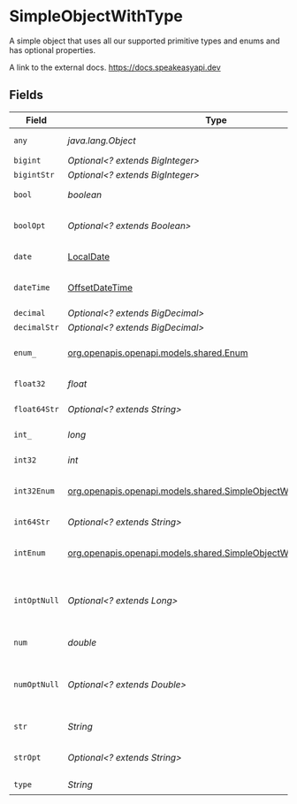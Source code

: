 # SimpleObjectWithType

A simple object that uses all our supported primitive types and enums and has optional properties.

A link to the external docs.
<https://docs.speakeasyapi.dev>


## Fields

| Field                                                                                                                    | Type                                                                                                                     | Required                                                                                                                 | Description                                                                                                              | Example                                                                                                                  |
| ------------------------------------------------------------------------------------------------------------------------ | ------------------------------------------------------------------------------------------------------------------------ | ------------------------------------------------------------------------------------------------------------------------ | ------------------------------------------------------------------------------------------------------------------------ | ------------------------------------------------------------------------------------------------------------------------ |
| `any`                                                                                                                    | *java.lang.Object*                                                                                                       | :heavy_check_mark:                                                                                                       | An any property.                                                                                                         | any                                                                                                                      |
| `bigint`                                                                                                                 | *Optional<? extends BigInteger>*                                                                                         | :heavy_minus_sign:                                                                                                       | N/A                                                                                                                      | 8821239038968084                                                                                                         |
| `bigintStr`                                                                                                              | *Optional<? extends BigInteger>*                                                                                         | :heavy_minus_sign:                                                                                                       | N/A                                                                                                                      | 9223372036854775808                                                                                                      |
| `bool`                                                                                                                   | *boolean*                                                                                                                | :heavy_check_mark:                                                                                                       | A boolean property.                                                                                                      | true                                                                                                                     |
| `boolOpt`                                                                                                                | *Optional<? extends Boolean>*                                                                                            | :heavy_minus_sign:                                                                                                       | An optional boolean property.                                                                                            | true                                                                                                                     |
| `date`                                                                                                                   | [LocalDate](https://docs.oracle.com/javase/8/docs/api/java/time/LocalDate.html)                                          | :heavy_check_mark:                                                                                                       | A date property.                                                                                                         | 2020-01-01                                                                                                               |
| `dateTime`                                                                                                               | [OffsetDateTime](https://docs.oracle.com/javase/8/docs/api/java/time/OffsetDateTime.html)                                | :heavy_check_mark:                                                                                                       | A date-time property.                                                                                                    | 2020-01-01T00:00:00.001Z                                                                                                 |
| `decimal`                                                                                                                | *Optional<? extends BigDecimal>*                                                                                         | :heavy_minus_sign:                                                                                                       | N/A                                                                                                                      | 3.141592653589793                                                                                                        |
| `decimalStr`                                                                                                             | *Optional<? extends BigDecimal>*                                                                                         | :heavy_minus_sign:                                                                                                       | N/A                                                                                                                      | 3.14159265358979344719667586                                                                                             |
| `enum_`                                                                                                                  | [org.openapis.openapi.models.shared.Enum](../../models/shared/Enum.md)                                                   | :heavy_check_mark:                                                                                                       | A string based enum                                                                                                      | one                                                                                                                      |
| `float32`                                                                                                                | *float*                                                                                                                  | :heavy_check_mark:                                                                                                       | A float32 property.                                                                                                      | 1.1                                                                                                                      |
| `float64Str`                                                                                                             | *Optional<? extends String>*                                                                                             | :heavy_minus_sign:                                                                                                       | A float64 string                                                                                                         | 1.1                                                                                                                      |
| `int_`                                                                                                                   | *long*                                                                                                                   | :heavy_check_mark:                                                                                                       | An integer property.                                                                                                     | 1                                                                                                                        |
| `int32`                                                                                                                  | *int*                                                                                                                    | :heavy_check_mark:                                                                                                       | An int32 property.                                                                                                       | 1                                                                                                                        |
| `int32Enum`                                                                                                              | [org.openapis.openapi.models.shared.SimpleObjectWithTypeInt32Enum](../../models/shared/SimpleObjectWithTypeInt32Enum.md) | :heavy_check_mark:                                                                                                       | An int32 enum property.                                                                                                  | 55                                                                                                                       |
| `int64Str`                                                                                                               | *Optional<? extends String>*                                                                                             | :heavy_minus_sign:                                                                                                       | An int64 string                                                                                                          | 100                                                                                                                      |
| `intEnum`                                                                                                                | [org.openapis.openapi.models.shared.SimpleObjectWithTypeIntEnum](../../models/shared/SimpleObjectWithTypeIntEnum.md)     | :heavy_check_mark:                                                                                                       | An integer enum property.                                                                                                | 2                                                                                                                        |
| `intOptNull`                                                                                                             | *Optional<? extends Long>*                                                                                               | :heavy_minus_sign:                                                                                                       | An optional integer property will be null for tests.                                                                     |                                                                                                                          |
| `num`                                                                                                                    | *double*                                                                                                                 | :heavy_check_mark:                                                                                                       | A number property.                                                                                                       | 1.1                                                                                                                      |
| `numOptNull`                                                                                                             | *Optional<? extends Double>*                                                                                             | :heavy_minus_sign:                                                                                                       | An optional number property will be null for tests.                                                                      |                                                                                                                          |
| `str`                                                                                                                    | *String*                                                                                                                 | :heavy_check_mark:                                                                                                       | A string property.                                                                                                       | test                                                                                                                     |
| `strOpt`                                                                                                                 | *Optional<? extends String>*                                                                                             | :heavy_minus_sign:                                                                                                       | An optional string property.                                                                                             | testOptional                                                                                                             |
| `type`                                                                                                                   | *String*                                                                                                                 | :heavy_check_mark:                                                                                                       | N/A                                                                                                                      |                                                                                                                          |